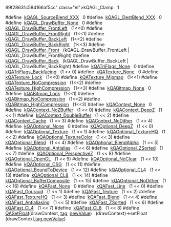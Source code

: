 89f28631c584166af5cc" class="el">kQAGL_Clamp</a>   1</td>
</tr>
<tr>
<td class="memItemLeft" style="text-align: right;" data-nowrap="" data-valign="top">#define </td>
<td class="memItemRight" data-valign="bottom"><a href="Rave_8h.md#9f417886c992b9ec716776b83adfeb9a" class="el">kQAGL_SourceBlend_XXX</a>   0</td>
</tr>
<tr>
<td class="memItemLeft" style="text-align: right;" data-nowrap="" data-valign="top">#define </td>
<td class="memItemRight" data-valign="bottom"><a href="Rave_8h.md#69e1e71ea13ca67416de39c5d0c91485" class="el">kQAGL_DestBlend_XXX</a>   0</td>
</tr>
<tr>
<td class="memItemLeft" style="text-align: right;" data-nowrap="" data-valign="top">#define </td>
<td class="memItemRight" data-valign="bottom"><a href="Rave_8h.md#94014133e8993979adfcba8a845f0f0e" class="el">kQAGL_DrawBuffer_None</a>   0</td>
</tr>
<tr>
<td class="memItemLeft" style="text-align: right;" data-nowrap="" data-valign="top">#define </td>
<td class="memItemRight" data-valign="bottom"><a href="Rave_8h.md#079c40dcfe603d3c934073b98dc75f28" class="el">kQAGL_DrawBuffer_FrontLeft</a>   (1&lt;&lt;0)</td>
</tr>
<tr>
<td class="memItemLeft" style="text-align: right;" data-nowrap="" data-valign="top">#define </td>
<td class="memItemRight" data-valign="bottom"><a href="Rave_8h.md#28ef198063685f4d88316c58578313b4" class="el">kQAGL_DrawBuffer_FrontRight</a>   (1&lt;&lt;1)</td>
</tr>
<tr>
<td class="memItemLeft" style="text-align: right;" data-nowrap="" data-valign="top">#define </td>
<td class="memItemRight" data-valign="bottom"><a href="Rave_8h.md#a672535299d3c04041c26ff0aa2d76b6" class="el">kQAGL_DrawBuffer_BackLeft</a>   (1&lt;&lt;2)</td>
</tr>
<tr>
<td class="memItemLeft" style="text-align: right;" data-nowrap="" data-valign="top">#define </td>
<td class="memItemRight" data-valign="bottom"><a href="Rave_8h.md#3603c057b9e597f334303860a46a44dc" class="el">kQAGL_DrawBuffer_BackRight</a>   (1&lt;&lt;3)</td>
</tr>
<tr>
<td class="memItemLeft" style="text-align: right;" data-nowrap="" data-valign="top">#define </td>
<td class="memItemRight" data-valign="bottom"><a href="Rave_8h.md#f8974c67144d625ca6935825fa264021" class="el">kQAGL_DrawBuffer_Front</a>   (kQAGL_DrawBuffer_FrontLeft | kQAGL_DrawBuffer_FrontRight)</td>
</tr>
<tr>
<td class="memItemLeft" style="text-align: right;" data-nowrap="" data-valign="top">#define </td>
<td class="memItemRight" data-valign="bottom"><a href="Rave_8h.md#16fe79054098cf5f9b1ead8837cdea92" class="el">kQAGL_DrawBuffer_Back</a>   (kQAGL_DrawBuffer_BackLeft | kQAGL_DrawBuffer_BackRight)</td>
</tr>
<tr>
<td class="memItemLeft" style="text-align: right;" data-nowrap="" data-valign="top">#define </td>
<td class="memItemRight" data-valign="bottom"><a href="Rave_8h.md#4018a26fdf6e930d0ba53fa6e3892be9" class="el">kQATriFlags_None</a>   0</td>
</tr>
<tr>
<td class="memItemLeft" style="text-align: right;" data-nowrap="" data-valign="top">#define </td>
<td class="memItemRight" data-valign="bottom"><a href="Rave_8h.md#f935324a48fac8ad8f427c4f21abb7d9" class="el">kQATriFlags_Backfacing</a>   (1 &lt;&lt; 0)</td>
</tr>
<tr>
<td class="memItemLeft" style="text-align: right;" data-nowrap="" data-valign="top">#define </td>
<td class="memItemRight" data-valign="bottom"><a href="Rave_8h.md#eb3bf25fc81a84cfd02fd831668121a9" class="el">kQATexture_None</a>   0</td>
</tr>
<tr>
<td class="memItemLeft" style="text-align: right;" data-nowrap="" data-valign="top">#define </td>
<td class="memItemRight" data-valign="bottom"><a href="Rave_8h.md#a7dc98445889a105fb61dbbf4446edbe" class="el">kQATexture_Lock</a>   (1&lt;&lt;0)</td>
</tr>
<tr>
<td class="memItemLeft" style="text-align: right;" data-nowrap="" data-valign="top">#define </td>
<td class="memItemRight" data-valign="bottom"><a href="Rave_8h.md#b2135403aa32277f03efbaf591114c57" class="el">kQATexture_Mipmap</a>   (1&lt;&lt;1)</td>
</tr>
<tr>
<td class="memItemLeft" style="text-align: right;" data-nowrap="" data-valign="top">#define </td>
<td class="memItemRight" data-valign="bottom"><a href="Rave_8h.md#7e7e6a87fd967cd7c892ee26b4589103" class="el">kQATexture_NoCompression</a>   (1&lt;&lt;2)</td>
</tr>
<tr>
<td class="memItemLeft" style="text-align: right;" data-nowrap="" data-valign="top">#define </td>
<td class="memItemRight" data-valign="bottom"><a href="Rave_8h.md#838df33922709b4f0d48a28fab002f1e" class="el">kQATexture_HighCompression</a>   (1&lt;&lt;3)</td>
</tr>
<tr>
<td class="memItemLeft" style="text-align: right;" data-nowrap="" data-valign="top">#define </td>
<td class="memItemRight" data-valign="bottom"><a href="Rave_8h.md#2ce1714890e979da1f73f430cf3801fe" class="el">kQABitmap_None</a>   0</td>
</tr>
<tr>
<td class="memItemLeft" style="text-align: right;" data-nowrap="" data-valign="top">#define </td>
<td class="memItemRight" data-valign="bottom"><a href="Rave_8h.md#d990bacb0ba773e2fe69f5506b73491c" class="el">kQABitmap_Lock</a>   (1&lt;&lt;1)</td>
</tr>
<tr>
<td class="memItemLeft" style="text-align: right;" data-nowrap="" data-valign="top">#define </td>
<td class="memItemRight" data-valign="bottom"><a href="Rave_8h.md#9dad54c36e585066b5538ea9923aa9c4" class="el">kQABitmap_NoCompression</a>   (1&lt;&lt;2)</td>
</tr>
<tr>
<td class="memItemLeft" style="text-align: right;" data-nowrap="" data-valign="top">#define </td>
<td class="memItemRight" data-valign="bottom"><a href="Rave_8h.md#1dc9eba5af02a8fdebf050314e18e0de" class="el">kQABitmap_HighCompression</a>   (1&lt;&lt;3)</td>
</tr>
<tr>
<td class="memItemLeft" style="text-align: right;" data-nowrap="" data-valign="top">#define </td>
<td class="memItemRight" data-valign="bottom"><a href="Rave_8h.md#9a7badd24d255e5d1933203167662b69" class="el">kQAContext_None</a>   0</td>
</tr>
<tr>
<td class="memItemLeft" style="text-align: right;" data-nowrap="" data-valign="top">#define </td>
<td class="memItemRight" data-valign="bottom"><a href="Rave_8h.md#1b6f961204a733727738e0e5d39fa22c" class="el">kQAContext_NoZBuffer</a>   (1 &lt;&lt; 0)</td>
</tr>
<tr>
<td class="memItemLeft" style="text-align: right;" data-nowrap="" data-valign="top">#define </td>
<td class="memItemRight" data-valign="bottom"><a href="Rave_8h.md#0b9dff856bc2578ba75f8136a5cd0f8d" class="el">kQAContext_DeepZ</a>   (1 &lt;&lt; 1)</td>
</tr>
<tr>
<td class="memItemLeft" style="text-align: right;" data-nowrap="" data-valign="top">#define </td>
<td class="memItemRight" data-valign="bottom"><a href="Rave_8h.md#e5036d58231bfa268de37a18547e9b9e" class="el">kQAContext_DoubleBuffer</a>   (1 &lt;&lt; 2)</td>
</tr>
<tr>
<td class="memItemLeft" style="text-align: right;" data-nowrap="" data-valign="top">#define </td>
<td class="memItemRight" data-valign="bottom"><a href="Rave_8h.md#5f7665c56139c59f57635ac42d472878" class="el">kQAContext_Cache</a>   (1 &lt;&lt; 3)</td>
</tr>
<tr>
<td class="memItemLeft" style="text-align: right;" data-nowrap="" data-valign="top">#define </td>
<td class="memItemRight" data-valign="bottom"><a href="Rave_8h.md#f07cca325783754813cd3a08ecb5d088" class="el">kQAContext_NoDither</a>   (1 &lt;&lt; 4)</td>
</tr>
<tr>
<td class="memItemLeft" style="text-align: right;" data-nowrap="" data-valign="top">#define </td>
<td class="memItemRight" data-valign="bottom"><a href="Rave_8h.md#391753b6dd3b6537895226ba20654ea5" class="el">kQAOptional_None</a>   0</td>
</tr>
<tr>
<td class="memItemLeft" style="text-align: right;" data-nowrap="" data-valign="top">#define </td>
<td class="memItemRight" data-valign="bottom"><a href="Rave_8h.md#0151954782d2434c8a1d9fbc7fc4920a" class="el">kQAOptional_DeepZ</a>   (1 &lt;&lt; 0)</td>
</tr>
<tr>
<td class="memItemLeft" style="text-align: right;" data-nowrap="" data-valign="top">#define </td>
<td class="memItemRight" data-valign="bottom"><a href="Rave_8h.md#6f83bd4b487f701eb9e625aad9f1758f" class="el">kQAOptional_Texture</a>   (1 &lt;&lt; 1)</td>
</tr>
<tr>
<td class="memItemLeft" style="text-align: right;" data-nowrap="" data-valign="top">#define </td>
<td class="memItemRight" data-valign="bottom"><a href="Rave_8h.md#60175ea49222fb908ca262c4f9185f1e" class="el">kQAOptional_TextureHQ</a>   (1 &lt;&lt; 2)</td>
</tr>
<tr>
<td class="memItemLeft" style="text-align: right;" data-nowrap="" data-valign="top">#define </td>
<td class="memItemRight" data-valign="bottom"><a href="Rave_8h.md#b82be5f0b9de32a294c4e5883bfac248" class="el">kQAOptional_TextureColor</a>   (1 &lt;&lt; 3)</td>
</tr>
<tr>
<td class="memItemLeft" style="text-align: right;" data-nowrap="" data-valign="top">#define </td>
<td class="memItemRight" data-valign="bottom"><a href="Rave_8h.md#b0e3fce17e81a49353c2ce197c13c39e" class="el">kQAOptional_Blend</a>   (1 &lt;&lt; 4)</td>
</tr>
<tr>
<td class="memItemLeft" style="text-align: right;" data-nowrap="" data-valign="top">#define </td>
<td class="memItemRight" data-valign="bottom"><a href="Rave_8h.md#b2057bfd0ba8e94d9ece6b82e55cac61" class="el">kQAOptional_BlendAlpha</a>   (1 &lt;&lt; 5)</td>
</tr>
<tr>
<td class="memItemLeft" style="text-align: right;" data-nowrap="" data-valign="top">#define </td>
<td class="memItemRight" data-valign="bottom"><a href="Rave_8h.md#8ee9216b98262bbc590ac0394267af83" class="el">kQAOptional_Antialias</a>   (1 &lt;&lt; 6)</td>
</tr>
<tr>
<td class="memItemLeft" style="text-align: right;" data-nowrap="" data-valign="top">#define </td>
<td class="memItemRight" data-valign="bottom"><a href="Rave_8h.md#30a557c7c9062803ca34357bad34e5cd" class="el">kQAOptional_ZSorted</a>   (1 &lt;&lt; 7)</td>
</tr>
<tr>
<td class="memItemLeft" style="text-align: right;" data-nowrap="" data-valign="top">#define </td>
<td class="memItemRight" data-valign="bottom"><a href="Rave_8h.md#92fc16329d1ecbc6d2121a5bebc9a4e7" class="el">kQAOptional_PerspectiveZ</a>   (1 &lt;&lt; 8)</td>
</tr>
<tr>
<td class="memItemLeft" style="text-align: right;" data-nowrap="" data-valign="top">#define </td>
<td class="memItemRight" data-valign="bottom"><a href="Rave_8h.md#3ebb9b7e360be9a08f63281f547f5d6e" class="el">kQAOptional_OpenGL</a>   (1 &lt;&lt; 9)</td>
</tr>
<tr>
<td class="memItemLeft" style="text-align: right;" data-nowrap="" data-valign="top">#define </td>
<td class="memItemRight" data-valign="bottom"><a href="Rave_8h.md#bdeefce77fbc7918149e26b8eda5eaf2" class="el">kQAOptional_NoClear</a>   (1 &lt;&lt; 10)</td>
</tr>
<tr>
<td class="memItemLeft" style="text-align: right;" data-nowrap="" data-valign="top">#define </td>
<td class="memItemRight" data-valign="bottom"><a href="Rave_8h.md#59059cee402cd1690867011bf7c7e64b" class="el">kQAOptional_CSG</a>   (1 &lt;&lt; 11)</td>
</tr>
<tr>
<td class="memItemLeft" style="text-align: right;" data-nowrap="" data-valign="top">#define </td>
<td class="memItemRight" data-valign="bottom"><a href="Rave_8h.md#89df42e1a693beaef226e5d2087a0445" class="el">kQAOptional_BoundToDevice</a>   (1 &lt;&lt; 12)</td>
</tr>
<tr>
<td class="memItemLeft" style="text-align: right;" data-nowrap="" data-valign="top">#define </td>
<td class="memItemRight" data-valign="bottom"><a href="Rave_8h.md#ba7e7e0cbc1d741df72df5b9caac16f6" class="el">kQAOptional_CL4</a>   (1 &lt;&lt; 13)</td>
</tr>
<tr>
<td class="memItemLeft" style="text-align: right;" data-nowrap="" data-valign="top">#define </td>
<td class="memItemRight" data-valign="bottom"><a href="Rave_8h.md#64fdd31612e89f301c875beecac0b346" class="el">kQAOptional_CL8</a>   (1 &lt;&lt; 14)</td>
</tr>
<tr>
<td class="memItemLeft" style="text-align: right;" data-nowrap="" data-valign="top">#define </td>
<td class="memItemRight" data-valign="bottom"><a href="Rave_8h.md#f4d5b7ba801a15d86bc1c2be84505379" class="el">kQAOptional_BufferComposite</a>   (1 &lt;&lt; 15)</td>
</tr>
<tr>
<td class="memItemLeft" style="text-align: right;" data-nowrap="" data-valign="top">#define </td>
<td class="memItemRight" data-valign="bottom"><a href="Rave_8h.md#eded0c0f4a68d67bcc10357d23246c2f" class="el">kQAOptional_NoDither</a>   (1 &lt;&lt; 16)</td>
</tr>
<tr>
<td class="memItemLeft" style="text-align: right;" data-nowrap="" data-valign="top">#define </td>
<td class="memItemRight" data-valign="bottom"><a href="Rave_8h.md#f23f89d40a547539eef7b44b54c2e48d" class="el">kQAFast_None</a>   0</td>
</tr>
<tr>
<td class="memItemLeft" style="text-align: right;" data-nowrap="" data-valign="top">#define </td>
<td class="memItemRight" data-valign="bottom"><a href="Rave_8h.md#f6528f8a5d652cc960a86e81559709bf" class="el">kQAFast_Line</a>   (1 &lt;&lt; 0)</td>
</tr>
<tr>
<td class="memItemLeft" style="text-align: right;" data-nowrap="" data-valign="top">#define </td>
<td class="memItemRight" data-valign="bottom"><a href="Rave_8h.md#5518788c93017f6cd095072ed4289bf6" class="el">kQAFast_Gouraud</a>   (1 &lt;&lt; 1)</td>
</tr>
<tr>
<td class="memItemLeft" style="text-align: right;" data-nowrap="" data-valign="top">#define </td>
<td class="memItemRight" data-valign="bottom"><a href="Rave_8h.md#ec6c53b5bbe496e51e1ea0cbe670264d" class="el">kQAFast_Texture</a>   (1 &lt;&lt; 2)</td>
</tr>
<tr>
<td class="memItemLeft" style="text-align: right;" data-nowrap="" data-valign="top">#define </td>
<td class="memItemRight" data-valign="bottom"><a href="Rave_8h.md#52685de50a27c0a37446f13a44566086" class="el">kQAFast_TextureHQ</a>   (1 &lt;&lt; 3)</td>
</tr>
<tr>
<td class="memItemLeft" style="text-align: right;" data-nowrap="" data-valign="top">#define </td>
<td class="memItemRight" data-valign="bottom"><a href="Rave_8h.md#b9e2ae1dd9d914c9d121ce7e10851468" class="el">kQAFast_Blend</a>   (1 &lt;&lt; 4)</td>
</tr>
<tr>
<td class="memItemLeft" style="text-align: right;" data-nowrap="" data-valign="top">#define </td>
<td class="memItemRight" data-valign="bottom"><a href="Rave_8h.md#3732b3340a9de69373aab43155e7e17a" class="el">kQAFast_Antialiasing</a>   (1 &lt;&lt; 5)</td>
</tr>
<tr>
<td class="memItemLeft" style="text-align: right;" data-nowrap="" data-valign="top">#define </td>
<td class="memItemRight" data-valign="bottom"><a href="Rave_8h.md#824c95a66a89b21832ab9ed9ba16e0bc" class="el">kQAFast_ZSorted</a>   (1 &lt;&lt; 6)</td>
</tr>
<tr>
<td class="memItemLeft" style="text-align: right;" data-nowrap="" data-valign="top">#define </td>
<td class="memItemRight" data-valign="bottom"><a href="Rave_8h.md#bed140d716e6d5621b67626d930356c4" class="el">kQAFast_CL4</a>   (1 &lt;&lt; 7)</td>
</tr>
<tr>
<td class="memItemLeft" style="text-align: right;" data-nowrap="" data-valign="top">#define </td>
<td class="memItemRight" data-valign="bottom"><a href="Rave_8h.md#052a61d75a1382b251bc56486f261fd1" class="el">kQAFast_CL8</a>   (1 &lt;&lt; 8)</td>
</tr>
<tr>
<td class="memItemLeft" style="text-align: right;" data-nowrap="" data-valign="top">#define </td>
<td class="memItemRight" data-valign="bottom"><a href="Rave_8h.md#96e2d89b9963f94adfa7345cd7451237" class="el">QASetFloat</a>(drawContext, <a href="Rave_8h.md#e4d23e841d8e8804190027bce3180fa5" class="el">tag</a>, <a href="Rave_8h.md#7f7cfde5ec586119b48911a2c75851e5" class="el">newValue</a>)   (drawContext)-&gt;setFloat (drawContext,<a href="Rave_8h.md#e4d23e841d8e8804190027bce3180fa5" class="el">tag</a>,<a href="Rave_8h.md#7f7cfde5ec586119b48911a2c75851e5" class="el">newValue</a>)</td>
</tr>
<tr>
<td class="memIt